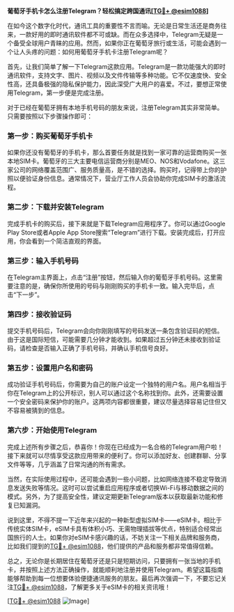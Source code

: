 **葡萄牙手机卡怎么注册Telegram？轻松搞定跨国通讯[[TG💪+ @esim1088](https://t.me/s/esim1088)]**

在如今这个数字化时代，通讯工具的重要性不言而喻。无论是日常生活还是商务往来，一款好用的即时通讯软件都不可或缺。而在众多选择中，Telegram无疑是一个备受全球用户青睐的应用。然而，如果你正在葡萄牙旅行或生活，可能会遇到一个让人头疼的问题：如何用葡萄牙手机卡注册Telegram呢？

首先，让我们简单了解一下Telegram这款应用。Telegram是一款功能强大的即时通讯软件，支持文字、图片、视频以及文件传输等多种功能。它不仅速度快、安全性高，还具备极强的隐私保护能力，因此深受广大用户的喜爱。不过，要想正常使用Telegram，第一步便是完成注册。

对于已经在葡萄牙拥有本地手机号码的朋友来说，注册Telegram其实非常简单。只需要按照以下步骤操作即可：

### 第一步：购买葡萄牙手机卡

如果你还没有葡萄牙的手机卡，那么首要任务就是找到一家可靠的运营商购买一张本地SIM卡。葡萄牙的三大主要电信运营商分别是MEO、NOS和Vodafone。这三家公司的网络覆盖范围广、服务质量高，是不错的选择。购买时，记得带上你的护照以便验证身份信息。通常情况下，营业厅工作人员会协助你完成SIM卡的激活流程。

### 第二步：下载并安装Telegram

完成手机卡的购买后，接下来就是下载Telegram应用程序了。你可以通过Google Play Store或者Apple App Store搜索“Telegram”进行下载。安装完成后，打开应用，你会看到一个简洁直观的界面。

### 第三步：输入手机号码

在Telegram主界面上，点击“注册”按钮，然后输入你的葡萄牙手机号码。这里需要注意的是，确保你所使用的号码与刚刚购买的手机卡一致。输入完毕后，点击“下一步”。

### 第四步：接收验证码

提交手机号码后，Telegram会向你刚刚填写的号码发送一条包含验证码的短信。由于这是国际短信，可能需要几分钟才能收到。如果超过五分钟还未接收到验证码，请检查是否输入正确了手机号码，并确认手机信号良好。

### 第五步：设置用户名和密码

成功验证手机号码后，你需要为自己的账户设定一个独特的用户名。用户名相当于你在Telegram上的公开标识，别人可以通过这个名称找到你。此外，还需要设置一个安全密码来保护你的账户。这两项内容都很重要，建议尽量选择容易记住但又不容易被猜到的信息。

### 第六步：开始使用Telegram

完成上述所有步骤之后，恭喜你！你现在已经成为一名合格的Telegram用户啦！接下来就可以尽情享受这款应用带来的便利了。你可以添加好友、创建群聊、分享文件等等，几乎涵盖了日常沟通的所有需求。

当然，在实际使用过程中，还可能会遇到一些小问题，比如网络连接不稳定导致消息发送失败等情况。这时可以尝试重启应用程序或者切换Wi-Fi与移动数据之间的模式。另外，为了提高安全性，建议定期更新Telegram版本以获取最新功能和修复已知漏洞。

说到这里，不得不提一下近年来兴起的一种新型虚拟SIM卡——eSIM卡。相比于传统实体SIM卡，eSIM卡具有体积小巧、无需物理插拔等优点，特别适合经常出国旅行的人士。如果你对eSIM卡感兴趣的话，不妨关注一下相关品牌和服务商，比如我们提到的[TG💪+ @esim1088](https://t.me/s/esim1088)，他们提供的产品和服务都非常值得信赖。

总之，无论你是长期居住在葡萄牙还是只是短期访问，只要拥有一张当地的手机卡，并按照上述方法正确操作，就能顺利地注册并使用Telegram。希望这篇指南能够帮助到每一位想要体验便捷通讯服务的朋友。最后再次强调一下，不要忘记关注[TG💪+ @esim1088](https://t.me/s/esim1088)，了解更多关于eSIM卡的相关资讯哦！

[[TG💪+ @esim1088](https://t.me/s/esim1088) ![Image](https://i.postimg.cc/4NQfJmqS/Snipaste-2025-05-13-00-14-12.png)]